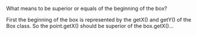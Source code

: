 What means to be superior or equals of the beginning of the box?

First the beginning of the box is represented by the getX() and getY() of the Box class.
So the point.getX() should be superior of the box.getX()...

